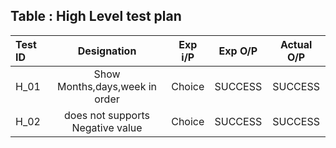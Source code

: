 ## Table : High Level test plan

|**Test ID**|**Designation**|**Exp i/P**|**Exp O/P**|**Actual O/P**|
| :- | :-: | :-: | :-: | :-: |
|H\_01|Show Months,days,week in order|Choice|SUCCESS|SUCCESS|
|H\_02|does not supports Negative value|Choice|SUCCESS|SUCCESS|
